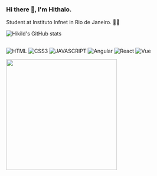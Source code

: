 ### Hi there 👋, I'm Hithalo.


Student at Instituto Infnet in Rio de Janeiro. ✌🏻

![Hikild's GitHub stats](https://github-readme-stats.vercel.app/api?username=hikild&count_private=true&theme=dracula)
##
![HTML](https://img.shields.io/badge/HTML5-E34F26?style=for-the-badge&logo=html5&logoColor=white)
![CSS3](https://img.shields.io/badge/CSS3-1572B6?style=for-the-badge&logo=css3&logoColor=white)
![JAVASCRIPT](https://img.shields.io/badge/JavaScript-F7DF1E?style=for-the-badge&logo=javascript&logoColor=black)
![Angular](https://img.shields.io/badge/Angular-DD0031?style=for-the-badge&logo=angular&logoColor=white)
![React](https://img.shields.io/badge/React-20232A?style=for-the-badge&logo=react&logoColor=61DAFB)
![Vue](https://img.shields.io/badge/Vue.js-35495E?style=for-the-badge&logo=vue.js&logoColor=4FC08D)

<img src="https://pa1.narvii.com/6370/41f829516c943da0f2974e68a622501ef0c60f69_hq.gif" width="300px"/>






